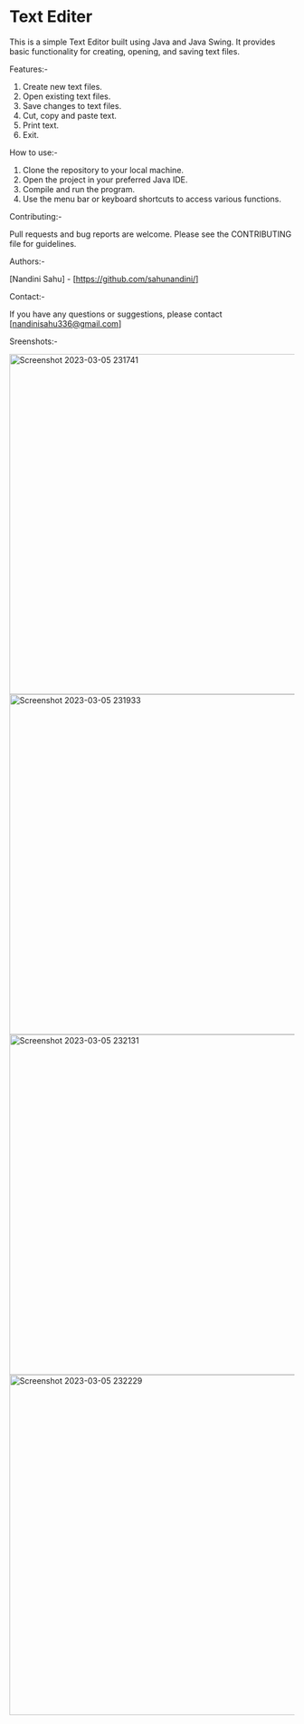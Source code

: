 # Text Editer

This is a simple Text Editor built using Java and Java Swing. It provides basic functionality for creating, opening, and saving text files.

Features:-
1. Create new text files.
2. Open existing text files.
3. Save changes to text files.
4. Cut, copy and paste text.
5. Print text.
6. Exit.


How to use:-
1. Clone the repository to your local machine.
2. Open the project in your preferred Java IDE.
3. Compile and run the program.
4. Use the menu bar or keyboard shortcuts to access various functions.


Contributing:-

Pull requests and bug reports are welcome. Please see the CONTRIBUTING file for guidelines.


Authors:-

[Nandini Sahu] - [https://github.com/sahunandini/]


Contact:-

If you have any questions or suggestions, please contact [nandinisahu336@gmail.com]


Sreenshots:- 


<img width="600" alt="Screenshot 2023-03-05 231741" src="https://user-images.githubusercontent.com/117564136/222987282-c800c34c-79af-46f9-b72c-d3b0013c0b6a.png">


<img width="600" alt="Screenshot 2023-03-05 231933" src="https://user-images.githubusercontent.com/117564136/222987500-1ef94b57-7589-4139-bdb3-3379da91be6b.png">

<img width="600" alt="Screenshot 2023-03-05 232131" src="https://user-images.githubusercontent.com/117564136/222987298-b0923c1b-66a9-43cf-b7aa-e406477cfeac.png">


<img width="600" alt="Screenshot 2023-03-05 232229" src="https://user-images.githubusercontent.com/117564136/222987308-0abe9710-994a-4a75-a838-ea26a0da150f.png">


